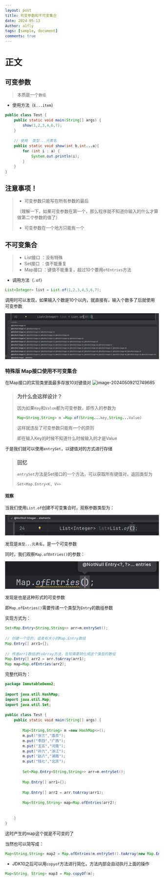 ```yaml
---
layout: post
title: 可变参数和不可变集合
date: 2024-05-13 
Author: a1fly
tags: [sample, document]
comments: true
---
```

# 正文

## 可变参数

> 本质是一个`数组`

- 使用方法（`E...item`）

```java
public class Test {
    public static void main(String[] args) {
        show(1,2,3,4,6,7);
    }

    // 使用  类型...元素名
    public static void show(int b,int...a){
        for (int i : a) {
            System.out.println(i);
        }
    }
}
```



## 注意事项！

> - 可变参数只能写在所有参数的最后
>
> （理解一下，如果可变参数在第一个，那么程序就不知道你输入的什么才算做第二个参数的值了）
>
> - 可变参数在一个地方只能有一个





## 不可变集合

>- List接口 ：没有特殊
>- Set接口 ：值不能重复
>- Map接口 ：键值不能重复，超过10个要用`ofEntries`方法
>
>





- 调用方法（`.of`）

```Java
List<Integer> list = List.of(1,2,3,4,5,6,7);
```



调用时可以发现，如果输入个数是10个以内，就直接有，输入个数多了后就使用可变参数

![不可变集合参数](../images/image-20240509205500799.png)



### 特殊版 Map接口使用不可变集合

在Map接口的实现类里面最多存放10对键值对
![image-20240509212749685](../images/JavaStudyImage\image-20240509212749685.png)



> ### 为什么会这样设计？
>
> 因为如果`Key`和`Value`都为可变参数，即传入的参数为
> ```java
> Map<String,String> m =Map.of(String...key,String...Value)
> ```
>
> 这样就违反了可变参数只能有一个的原则
>
> 即在输入Key的时候不知道什么时候输入的才是Value



于是我们就可以使用`entrySet`，以键值对的方式进行存储

> ### 回忆
>
> `entrySet`方法是Set接口的一个方法，可以获取所有键值对，返回类型为
>
> `Set<Map.Entry<K, V>>`



#### 观察

当我们使用`List.of`创建不可变集合时，观察参数类型为：

![listof](../images/image-20240510164912224.png)

发现是`类型...元素名`，是一个可变参数

同时，我们观察`Map.ofEntries()`的参数：

![MapEntrycanshu](../images/image-20240510170116275.png)

发现是也是这种形式的可变参数

即`Map.ofEntries()`需要传递一个类型为`Entry`的数组参数

实现方式为：

```java
Set<Map.Entry<String,String>> arr=m.entrySet();

// 创建一个空的，或者有大小的Map.Entry数组
Map.Entry[] arr1={};

// 传递arr1数组进toArray方法，告知需要转化成这个类型的数组
Map.Entry[] arr2 = arr.toArray(arr1);
Map map=Map.ofEntries(arr2);
```



完整代码为：

```java
package ImmutableDemo2;

import java.util.HashMap;
import java.util.Map;
import java.util.Set;

public class Test {
    public static void main(String[] args) {

        Map<String,String> m =new HashMap<>();
        m.put("张三","南京");
        m.put("李四","广西");
        m.put("王五","河南");
        m.put("孙六","浙江");
        m.put("赵八","湖南");
        m.put("钱七","北京");

        Set<Map.Entry<String,String>> arr=m.entrySet();

        Map.Entry[] arr1={};

        Map.Entry[] arr2 = arr.toArray(arr1);

        Map<String,String> map=Map.ofEntries(arr2);


    }
}

```

这时产生的map这个就是不可变的了



当然也可以简写成：

```java
Map<String,String> map2 = Map.ofEntries(m.entrySet().toArray(new Map.Entry[0]));

```



- JDK10之后可以用`copyof`方法进行简化，方法内部会自动执行上面的操作

```java
Map<String, String> map3 = Map.copyOf(m);
```

















